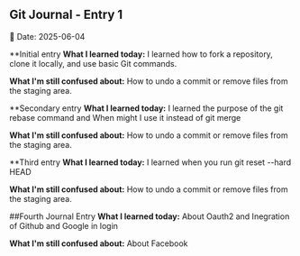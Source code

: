 ## Git Journal - Entry 1
📅 Date: 2025-06-04

**Initial entry
**What I learned today:**
I learned how to fork a repository, clone it locally, 
and use basic Git commands.


**What I'm still confused about:**
How to undo a commit or remove 
files from the staging area.

**Secondary entry
**What I learned today:**
I learned the purpose of the git rebase command and When might I use it instead of git merge


**What I'm still confused about:**
How to undo a commit or remove 
files from the staging area.

**Third entry
**What I learned today:**
I learned when you run git reset --hard HEAD


**What I'm still confused about:**
How to undo a commit or remove 
files from the staging area.

##Fourth Journal Entry
**What I learned today:**
About Oauth2 and Inegration of Github and Google in login

**What I'm still confused about:**
About Facebook
